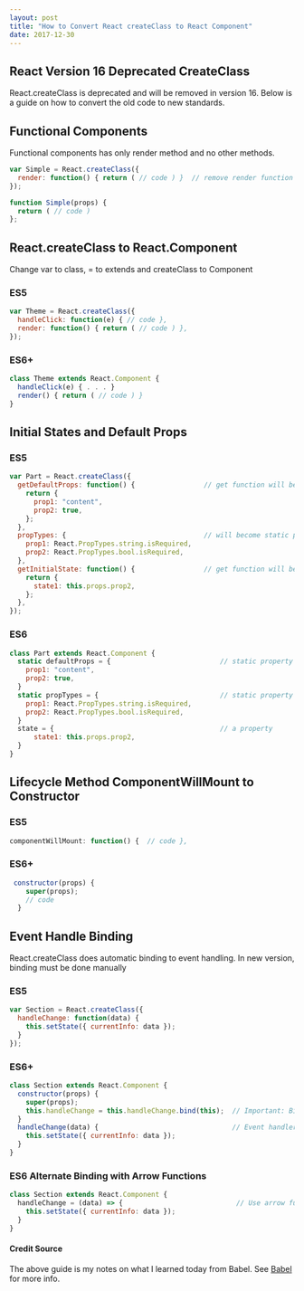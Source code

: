 ```yaml
---
layout: post
title: "How to Convert React createClass to React Component"
date: 2017-12-30
---
```

## React Version 16 Deprecated CreateClass
React.createClass is deprecated and will be removed in version 16. 
Below is a guide on how to convert the old code to new standards.

## Functional Components
Functional components has only render method and no other methods. 
```javascript
var Simple = React.createClass({             
  render: function() { return ( // code ) }  // remove render function keyword
});
```

```javascript
function Simple(props) {
  return ( // code )
};
```

## React.createClass to React.Component
Change var to class, = to extends and createClass to Component

### ES5
```javascript
var Theme = React.createClass({        
  handleClick: function(e) { // code }, 
  render: function() { return ( // code ) },
});
```

### ES6+
```javascript
class Theme extends React.Component {
  handleClick(e) { . . . }
  render() { return ( // code ) }
}
```
## Initial States and Default Props
### ES5
```javascript
var Part = React.createClass({
  getDefaultProps: function() {                 // get function will be replaced with static properties
    return {
      prop1: "content",
      prop2: true,
    };
  },
  propTypes: {                                  // will become static property
    prop1: React.PropTypes.string.isRequired,
    prop2: React.PropTypes.bool.isRequired,
  },
  getInitialState: function() {                 // get function will be replaced with static properties
    return {
      state1: this.props.prop2,
    };
  },
});
```

### ES6
```javascript
class Part extends React.Component {
  static defaultProps = {                           // static property
    prop1: "content",
    prop2: true,
  }
  static propTypes = {                              // static property
    prop1: React.PropTypes.string.isRequired,
    prop2: React.PropTypes.bool.isRequired,
  }
  state = {                                         // a property
      state1: this.props.prop2,
  }
}
```

## Lifecycle Method ComponentWillMount to Constructor

### ES5
```javascript
componentWillMount: function() {  // code },
```

### ES6+
```javascript
 constructor(props) {
    super(props);
    // code
  }  
```

## Event Handle Binding
React.createClass does automatic binding to event handling. In new version, binding must be done manually

### ES5
```javascript
var Section = React.createClass({
  handleChange: function(data) { 
    this.setState({ currentInfo: data });
  }
});
```

### ES6+
```javascript
class Section extends React.Component {
  constructor(props) {
    super(props);
    this.handleChange = this.handleChange.bind(this);  // Important: Bind event handles
  }
  handleChange(data) {                                 // Event handler stays the same
    this.setState({ currentInfo: data });              
  }
}
```
### ES6 Alternate Binding with Arrow Functions

```javascript
class Section extends React.Component {
  handleChange = (data) => {                            // Use arrow function instead of bind(this)
    this.setState({ currentInfo: data });
  }
}
```


#### Credit Source
The above guide is my notes on what I learned today from Babel. See [Babel](https://babeljs.io/blog/2015/06/07/react-on-es6-plus) for more info.
